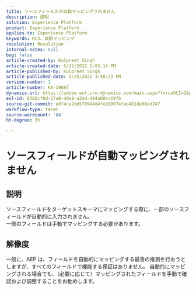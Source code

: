 ```yaml
---
title: ソースフィールドが自動マッピングされません
description: 説明
solution: Experience Platform
product: Experience Platform
applies-to: Experience Platform
keywords: KCS、自動マッピング
resolution: Resolution
internal-notes: null
bug: false
article-created-by: Kulpreet Singh
article-created-date: 5/25/2022 1:03:14 PM
article-published-by: Kulpreet Singh
article-published-date: 5/25/2022 3:58:23 PM
version-number: 1
article-number: KA-19697
dynamics-url: https://adobe-ent.crm.dynamics.com/main.aspx?forceUCI=1&pagetype=entityrecord&etn=knowledgearticle&id=c91c2f02-2bdc-ec11-a7b6-0022480b05aa
exl-id: 8382cf0d-17a0-40a8-a24d-d84a004c69fb
source-git-commit: e8f4ca2dd578944d4fe399074fab461de88ad247
workflow-type: tm+mt
source-wordcount: '84'
ht-degree: 3%

---
```


# ソースフィールドが自動マッピングされません

## 説明

ソースフィールドをターゲットスキーマにマッピングする際に、一部のソースフィールドが自動的に入力されません。
<br>一部のフィールドは手動でマッピングする必要があります。

## 解像度


一般に、AEP は、フィールドを自動的にマッピングする最善の推測を行おうとしますが、すべてのフィールドで機能する保証はありません。 自動的にマッピングされる場合でも、（必要に応じて）マッピングされたフィールドを手動で確認および調整することをお勧めします。
